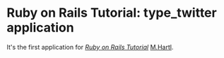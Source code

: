 # Ruby on Rails Tutorial: type_twitter application

It's the first application for
[*Ruby on Rails Tutorial*](http://railstutorial.org/)
[M.Hartl](http://michaelhartl.com/).